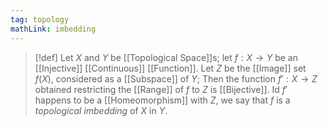 ```yaml
---
tag: topology
mathLink: imbedding
---
```

> [!def]
> Let $X$ and $Y$ be [[Topological Space]]s; let $f : X \rightarrow Y$ be an [[Injective]] [[Continuous]] [[Function]]. Let $Z$ be the [[Image]] set $f(X)$, considered as a [[Subspace]] of $Y$; Then the function $f':X\rightarrow Z$ obtained restricting the [[Range]] of $f$ to $Z$ is [[Bijective]]. Id $f'$ happens to be a [[Homeomorphism]] with $Z$, we say that $f$ is a *topological imbedding* of $X$ in $Y$.



